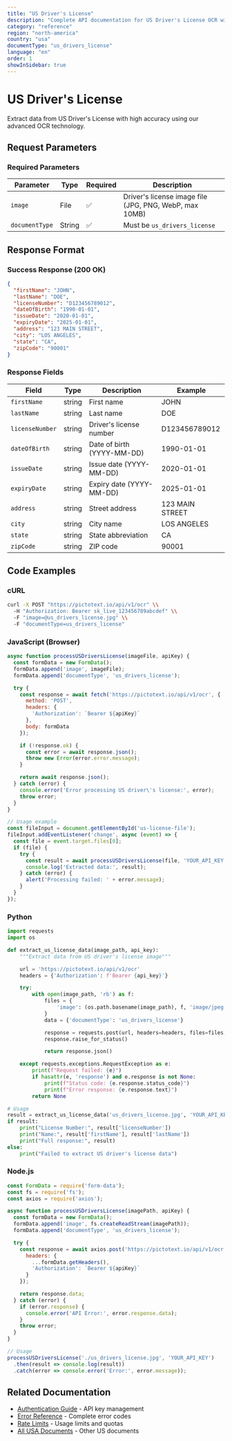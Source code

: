 ```yaml
---
title: "US Driver's License"
description: "Complete API documentation for US Driver's License OCR with examples and field reference"
category: "reference"
region: "north-america"
country: "usa"
documentType: "us_drivers_license"
language: "en"
order: 1
showInSidebar: true
---
```


# US Driver's License

Extract data from US Driver's License with high accuracy using our advanced OCR technology.

## Request Parameters

### Required Parameters

| Parameter | Type | Required | Description |
|-----------|------|----------|-------------|
| `image` | File | ✅ | Driver's license image file (JPG, PNG, WebP, max 10MB) |
| `documentType` | String | ✅ | Must be `us_drivers_license` |


## Response Format

### Success Response (200 OK)

```json
{
  "firstName": "JOHN",
  "lastName": "DOE",
  "licenseNumber": "D123456789012",
  "dateOfBirth": "1990-01-01",
  "issueDate": "2020-01-01",
  "expiryDate": "2025-01-01",
  "address": "123 MAIN STREET",
  "city": "LOS ANGELES",
  "state": "CA",
  "zipCode": "90001"
}
```

### Response Fields

| Field | Type | Description | Example |
|-------|------|-------------|---------|
| `firstName` | string | First name | JOHN |
| `lastName` | string | Last name | DOE |
| `licenseNumber` | string | Driver's license number | D123456789012 |
| `dateOfBirth` | string | Date of birth (YYYY-MM-DD) | 1990-01-01 |
| `issueDate` | string | Issue date (YYYY-MM-DD) | 2020-01-01 |
| `expiryDate` | string | Expiry date (YYYY-MM-DD) | 2025-01-01 |
| `address` | string | Street address | 123 MAIN STREET |
| `city` | string | City name | LOS ANGELES |
| `state` | string | State abbreviation | CA |
| `zipCode` | string | ZIP code | 90001 |

## Code Examples

### cURL

```bash
curl -X POST "https://pictotext.io/api/v1/ocr" \\
  -H "Authorization: Bearer sk_live_123456789abcdef" \\
  -F "image=@us_drivers_license.jpg" \\
  -F "documentType=us_drivers_license"
```

### JavaScript (Browser)

```javascript
async function processUSDriversLicense(imageFile, apiKey) {
  const formData = new FormData();
  formData.append('image', imageFile);
  formData.append('documentType', 'us_drivers_license');

  try {
    const response = await fetch('https://pictotext.io/api/v1/ocr', {
      method: 'POST',
      headers: {
        'Authorization': `Bearer ${apiKey}`
      },
      body: formData
    });

    if (!response.ok) {
      const error = await response.json();
      throw new Error(error.error.message);
    }

    return await response.json();
  } catch (error) {
    console.error('Error processing US driver\'s license:', error);
    throw error;
  }
}

// Usage example
const fileInput = document.getElementById('us-license-file');
fileInput.addEventListener('change', async (event) => {
  const file = event.target.files[0];
  if (file) {
    try {
      const result = await processUSDriversLicense(file, 'YOUR_API_KEY');
      console.log('Extracted data:', result);
    } catch (error) {
      alert('Processing failed: ' + error.message);
    }
  }
});
```

### Python

```python
import requests
import os

def extract_us_license_data(image_path, api_key):
    """Extract data from US driver's license image"""

    url = 'https://pictotext.io/api/v1/ocr'
    headers = {'Authorization': f'Bearer {api_key}'}

    try:
        with open(image_path, 'rb') as f:
            files = {
                'image': (os.path.basename(image_path), f, 'image/jpeg')
            }
            data = {'documentType': 'us_drivers_license'}

            response = requests.post(url, headers=headers, files=files, data=data, timeout=30)
            response.raise_for_status()

            return response.json()

    except requests.exceptions.RequestException as e:
        print(f"Request failed: {e}")
        if hasattr(e, 'response') and e.response is not None:
            print(f"Status code: {e.response.status_code}")
            print(f"Error response: {e.response.text}")
        return None

# Usage
result = extract_us_license_data('us_drivers_license.jpg', 'YOUR_API_KEY')
if result:
    print("License Number:", result['licenseNumber'])
    print("Name:", result['firstName'], result['lastName'])
    print("Full response:", result)
else:
    print("Failed to extract US driver's license data")
```

### Node.js

```javascript
const FormData = require('form-data');
const fs = require('fs');
const axios = require('axios');

async function processUSDriversLicense(imagePath, apiKey) {
  const formData = new FormData();
  formData.append('image', fs.createReadStream(imagePath));
  formData.append('documentType', 'us_drivers_license');

  try {
    const response = await axios.post('https://pictotext.io/api/v1/ocr', formData, {
      headers: {
        ...formData.getHeaders(),
        'Authorization': `Bearer ${apiKey}`
      }
    });

    return response.data;
  } catch (error) {
    if (error.response) {
      console.error('API Error:', error.response.data);
    }
    throw error;
  }
}

// Usage
processUSDriversLicense('./us_drivers_license.jpg', 'YOUR_API_KEY')
  .then(result => console.log(result))
  .catch(error => console.error('Error:', error.message));
```

## Related Documentation

- [Authentication Guide](../../../authentication) - API key management
- [Error Reference](../../../errors) - Complete error codes
- [Rate Limits](../../../limits) - Usage limits and quotas
- [All USA Documents](../../../supported-documents#north-america) - Other US documents